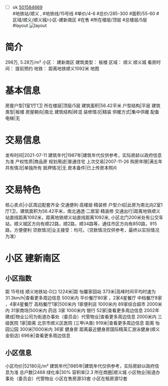 - [ ] ok [501584669](https://bj.5i5j.com/ershoufang/501584669.html)  
 #地铁站/顺义 ,  #地铁线/15号线
#单价/4-6 #总价/285-300 #面积/55-60   #区域/顺义/顺义城/小区-建新南区 #在售 #所在楼层/顶层 #总楼层/5层 #layout 
![layout](http://image2a.5i5j.com/bdir/layout/7776299c3455477eadfc39eb3823b5df.jpg_P5.jpg) 
# 简介 
 298万,  5.28万/m² 
小区： 建新南区
建筑类型： 板楼
区域： 顺义 顺义城
看房时间： 提前预约
地铁： 距离地铁顺义1092米 地图
# 基本信息 
 房屋户型|1室1厅1卫
所在楼层|顶层/5层
建筑面积|56.42平米
户型结构|平层
建筑类型|板楼
房屋朝向|南北
建筑结构|砖混
装修情况|精装
供暖方式|集中供暖
配备电梯|无
# 交易信息 
 发布时间|2021-07-11
建筑年代|1987年|建筑年代仅供参考，实际房龄以政府信息为准
产权性质|商品房
规划用途|普通住宅
上次交易|2007-11-26
购房年限|满五年
共有情况|单独所有
抵押情况|无
房本备件|已上传房本照片
# 交易特色 
 核心卖点|小区周边配套齐全·交通便利·高楼层·精装修
户型介绍|此房为南北向2室1厅1卫，建筑面积为56.42平米，南北通透·二居室·精装修
交通出行|距离地铁顺义站直线距离1092米，距离地铁顺义站直线距离1092米, 小区北门200米处有公交车站，顺义城区方向有顺22路，顺2路，顺34路等，通往市区方向有850路，915路，方便便利
贷款情况|业主接受：均可。（贷款情况仅供参考，最终以实际情况为准）
# 小区 建新南区
## 小区指数 
 距 15号线 顺义地铁站-D口 1224米|距 怡馨家园站 373米|高峰时间平均时速为31.3km/h|查看更多周边信息
500米内 平价餐厅80家 ，2家4星餐厅
中档餐厅8家 ，4家4星餐厅
高档餐厅1家|500米内 1家便利店
1000米内 89家综合超市
2000米内 31家商场|500米内 药店 3家
1000米内 银行 52家|查看更多周边信息
2002年建成|物业公司为街道办事处（委员会）代管物业|查看更多周边信息
2000米内 三级医院 1家|距离 北京市顺义区医院 (三甲/A类) 919米|查看更多周边信息
距离 怡园公园 300米|1000米内 36家 健身房
距离最近健身房国际精英汇游泳健身(顺义金街店) 696米|查看更多周边信息
## 小区信息 
 小区均价|52180元/m²
建筑年代|1985年|建筑年代仅供参考，实际房龄以政府信息为准
总户数|2468
绿化率|30%
容积率|2.3
所在商圈|顺义城
小区物业|街道办事处（委员会）代管物业
小区在售房源33套
小区在租房源12套
